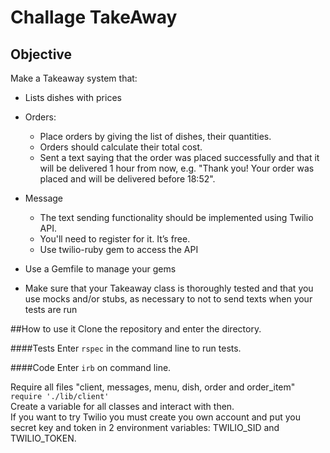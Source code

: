 # Challage TakeAway

## Objective
Make a Takeaway system that:
* Lists dishes with prices
* Orders:
    - Place orders by giving the list of dishes, their quantities.
    - Orders should calculate their total cost. 
    - Sent a text saying that the order was placed successfully and that it will be delivered 1 hour from now, e.g. "Thank you! Your order was placed and will be delivered before 18:52".

* Message
    - The text sending functionality should be implemented using Twilio API.
    - You'll need to register for it. It’s free.
    - Use twilio-ruby gem to access the API

* Use a Gemfile to manage your gems

* Make sure that your Takeaway class is thoroughly tested and that you use mocks and/or stubs, as necessary to not to send texts when your tests are run

##How to use it
Clone the repository and enter the directory.

####Tests
Enter ``rspec`` in the command line to run tests.

####Code
Enter ``irb`` on command line. <br/>

Require all files "client, messages, menu, dish, order and order_item" ``require './lib/client'``  <br/>
Create a variable for all classes and interact with then. <br/>
If you want to try Twilio you must create you own account and put you secret key and token in 2 environment variables: TWILIO_SID and TWILIO_TOKEN.


